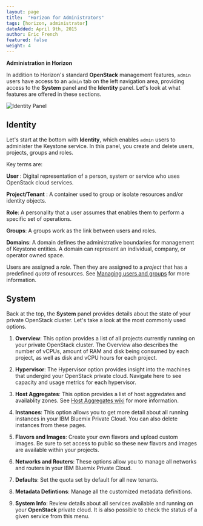 ```yaml
---
layout: page
title:  "Horizon for Administrators"
tags: [horizon, administrator]
dateAdded: April 9th, 2015
author: Eric French
featured: false
weight: 4
---
```


**Administration in Horizon**

In addition to Horizon's standard **OpenStack** management features, `admin` users have access to an `admin` tab on the left navigation area, providing access to the **System** panel and the **Identity** panel. Let's look at what features are offered in these sections.

![Identity Panel]({{site.baseurl}}/img/Identity_Panel.png)

## Identity
Let's start at the bottom with **Identity**, which enables `admin` users to administer the Keystone service. In this panel, you create and delete users, projects, groups and roles.

Key terms are:

**User** : Digital representation of a person, system or service who uses OpenStack cloud services.

**Project/Tenant** : A container used to group or isolate resources and/or identity objects.

**Role**: A personality that a user assumes that enables them to perform a specific set of operations.

**Groups**: A groups work as the link between users and roles. 

**Domains**: A domain defines the administrative boundaries for management of Keystone entities. A domain can represent an individual, company, or operator owned space. 

Users are assigned a *role*. Then they are assigned to a *project* that has a predefined *quota* of resources. See [Managing users and groups](http://ibm-blue-box-help.github.io/help-documentation/keystone/Managing_Users_and_Projects/) for more information. 

## System

Back at the top, the **System** panel provides details about the state of your private OpenStack cluster. Let's take a look at the most commonly used options.

1. **Overview**: This option provides a list of all projects currently running on your private OpenStack cluster. The Overview also describes the number of vCPUs, amount of RAM and disk being consumed by each project, as well as disk and vCPU hours for each project.

2. **Hypervisor**: The Hypervisor option provides insight into the machines that undergird your OpenStack private cloud. Navigate here to see capacity and usage metrics for each hypervisor.

3. **Host Aggregates**: This option provides a list of host aggredates and availablity zones. See [Host Aggregates wiki](https://wiki.openstack.org/wiki/Host-aggregates) for more information.

3. **Instances**: This option allows you to get more detail about all running instances in your IBM Bluemix Private Cloud. You can also delete instances from these pages.

4. **Flavors and Images**: Create your own flavors and upload custom images. Be sure to set access to public so these new flavors and images are available within your projects.

5. **Networks and Routers**: These options allow you to manage all networks and routers in your IBM Bluemix Private Cloud.

5. **Defaults**: Set the quota set by default for all new tenants.

6. **Metadata Defintions**: Manage all the customized metadata definitions. 

6. **System Info**: Review details about all services available and running on your **OpenStack** private cloud. It is also possible to check the status of a given service from this menu.
